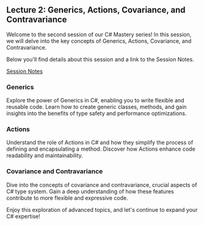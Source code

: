 ## Lecture 2: Generics, Actions, Covariance, and Contravariance

Welcome to the second session of our C# Mastery series! In this session, we will delve into the key concepts of Generics, Actions, Covariance, and Contravariance.

Below you'll find details about this session and a link to the Session Notes.

[Session Notes](https://docs.google.com/document/d/your-document-id/edit)

### Generics
Explore the power of Generics in C#, enabling you to write flexible and reusable code. Learn how to create generic classes, methods, and gain insights into the benefits of type safety and performance optimizations.

### Actions
Understand the role of Actions in C# and how they simplify the process of defining and encapsulating a method. Discover how Actions enhance code readability and maintainability.

### Covariance and Contravariance
Dive into the concepts of covariance and contravariance, crucial aspects of C# type system. Gain a deep understanding of how these features contribute to more flexible and expressive code.

Enjoy this exploration of advanced topics, and let's continue to expand your C# expertise!
